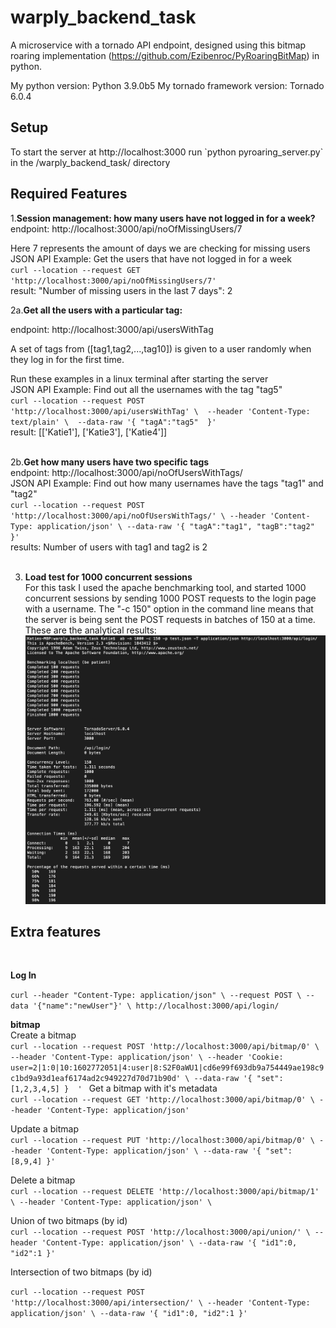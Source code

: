 # warply_backend_task
A microservice with a tornado API endpoint, designed using this bitmap roaring implementation
(https://github.com/Ezibenroc/PyRoaringBitMap) in python.   

My python version: Python 3.9.0b5
My tornado framework version: Tornado 6.0.4
<h2>Setup</h2>
To start the server at http://localhost:3000 run `python pyroaring_server.py` in the /warply_backend_task/ directory<br />

<h2>Required Features</h2>

1.**Session management: how many users have not logged in for a week?**<br>
endpoint: http://localhost:3000/api/noOfMissingUsers/7 <br>

Here 7 represents the amount of days we are checking for missing users <br>
JSON API Example: Get the users that have not logged in for a week <br />
 `curl --location --request GET 'http://localhost:3000/api/noOfMissingUsers/7' `  <br />
 result:  "Number of missing users in the last 7 days": 2<br />

2a.**Get all the users with a particular tag:**<br>

endpoint: http://localhost:3000/api/usersWithTag

A set of tags from ([tag1,tag2,...,tag10]) is given to a user randomly when they log in for the first time.<br >

Run these examples in a linux terminal after starting the server <br />
JSON API Example: Find out all the usernames with the tag "tag5" <br />
 `curl --location --request POST 'http://localhost:3000/api/usersWithTag' \ 
--header 'Content-Type: text/plain' \ 
--data-raw '{
    "tagA":"tag5" 
}'`
 <br />
result: [['Katie1'], ['Katie3'], ['Katie4']]<br /><br />

2b.**Get how many users have two specific tags**<br />
endpoint: http://localhost:3000/api/noOfUsersWithTags/<br />
JSON API Example: Find out how many usernames have the tags "tag1" and "tag2" <br />
`curl --location --request POST 'http://localhost:3000/api/noOfUsersWithTags/' \
--header 'Content-Type: application/json' \
--data-raw '{
    "tagA":"tag1",
    "tagB":"tag2"
}'` <br />
results: Number of users with tag1 and tag2 is 2<br /><br />

3. **Load test for 1000 concurrent sessions**<br>
For this task I used the apache benchmarking tool, and started 1000 concurrent sessions by sending 1000 POST requests to the login page with a username.
The "-c 150" option in the command line means that the server is being sent the POST requests in batches of 150 at a time.
These are the analytical results:<br>
![Screenshot](/images/concurrency_test_results.png)

<h2>Extra features</h2><br/>

**Log In**<br/>

`curl --header "Content-Type: application/json" \
  --request POST \
  --data '{"name":"newUser"}' \
  http://localhost:3000/api/login/`
  
  
**bitmap**<br/>
Create a bitmap <br>
`curl --location --request POST 'http://localhost:3000/api/bitmap/0' \
--header 'Content-Type: application/json' \
--header 'Cookie: user=2|1:0|10:1602772051|4:user|8:S2F0aWU1|cd6e99f693db9a754449ae198c9c1bd9a93d1eaf6174ad2c949227d70d71b90d' \
--data-raw '{
  "set":[1,2,3,4,5]
}  '
`
Get a bitmap with it's metadata <br>
`curl --location --request GET 'http://localhost:3000/api/bitmap/0' \
--header 'Content-Type: application/json' `

Update a bitmap <br>
`curl --location --request PUT 'http://localhost:3000/api/bitmap/0' \
--header 'Content-Type: application/json' \
--data-raw '{
  "set": [8,9,4]
}'`

Delete a bitmap <br>
`curl --location --request DELETE 'http://localhost:3000/api/bitmap/1' \
--header 'Content-Type: application/json' \`

Union of two bitmaps (by id) <br>
`curl --location --request POST 'http://localhost:3000/api/union/' \
--header 'Content-Type: application/json' \
--data-raw '{
    "id1":0,
    "id2":1
}'`

Intersection of two bitmaps (by id) <br>

`curl --location --request POST 'http://localhost:3000/api/intersection/' \
--header 'Content-Type: application/json' \
--data-raw '{
    "id1":0,
    "id2":1
}'`
